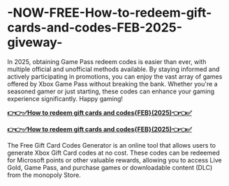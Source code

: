 # -NOW-FREE-How-to-redeem-gift-cards-and-codes-FEB-2025-giveway-
In 2025, obtaining Game Pass redeem codes is easier than ever, with multiple official and unofficial methods available. By staying informed and actively participating in promotions, you can enjoy the vast array of games offered by Xbox Game Pass without breaking the bank. Whether you're a seasoned gamer or just starting, these codes can enhance your gaming experience significantly. Happy gaming!

**[👉👉✅How to redeem gift cards and codes{FEB}(2025)👈👈✅](https://giftcardzones.com/monopoly-1/)**

**[👉👉✅How to redeem gift cards and codes{FEB}(2025)👈👈✅](https://giftcardzones.com/monopoly-1/)**

The Free Gift Card Codes Generator is an online tool that allows users to generate Xbox Gift Card codes at no cost. These codes can be redeemed for Microsoft points or other valuable rewards, allowing you to access Live Gold, Game Pass, and purchase games or downloadable content (DLC) from the monopoly Store.
